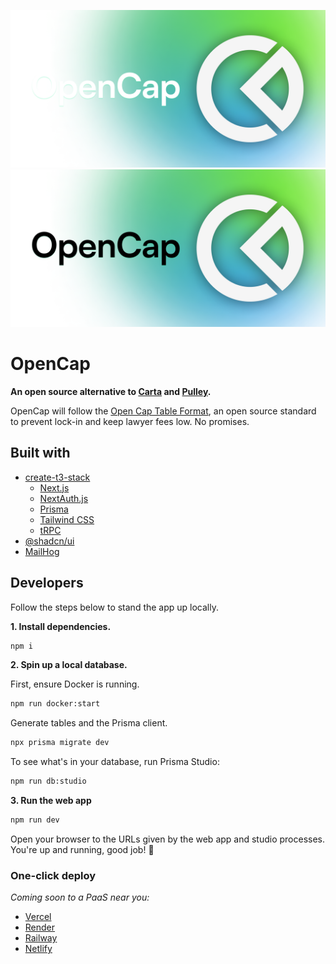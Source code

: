 <a href="https://opencap.co">![Opencap cover image](.github/images/cover-dark.png#gh-dark-mode-only)</a>
<a href="https://opencap.co">![Opencap cover image](.github/images/cover-light.png#gh-light-mode-only)</a>


# OpenCap
**An open source alternative to [Carta](https://carta.com) and [Pulley](https://pulley.com).**

OpenCap will follow the [Open Cap Table Format](https://www.opencaptablecoalition.com/format), an open source standard to prevent lock-in and keep lawyer fees low. No promises.

## Built with

- [create-t3-stack](https://create.t3.gg/)
  - [Next.js](https://nextjs.org)
  - [NextAuth.js](https://next-auth.js.org)
  - [Prisma](https://prisma.io)
  - [Tailwind CSS](https://tailwindcss.com)
  - [tRPC](https://trpc.io)
- [@shadcn/ui](https://ui.shadcn.com/)
- [MailHog](https://github.com/mailhog/MailHog)

## Developers

Follow the steps below to stand the app up locally.

**1. Install dependencies.**

```sh
npm i
```

**2. Spin up a local database.**

First, ensure Docker is running.

```sh
npm run docker:start
```

Generate tables and the Prisma client.

```sh
npx prisma migrate dev
```

To see what's in your database, run Prisma Studio:

```sh
npm run db:studio
```

**3. Run the web app**

```sh
npm run dev
```

Open your browser to the URLs given by the web app and studio processes. You're up and running, good job! 🎉

### One-click deploy

_Coming soon to a PaaS near you:_

- [Vercel](https://vercel.com/new/git/external?repository-url=https://github.com/opencapco/opencap.co)
- [Render](https://render.com/deploy?repo=https://github.com/opencapco/opencap.co)
- [Railway](https://railway.app/new?template=)
- [Netlify](https://app.netlify.com/start/deploy?repository=https://github.com/opencapco/opencap.co)
